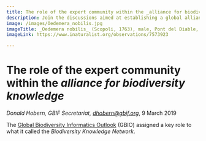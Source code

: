 ```yaml
---
title: The role of the expert community within the _alliance for biodiversity knowledge_
description: Join the discussions aimed at establishing a global alliance for biodiversity knowledge
image: /images/Oedemera_nobilis.jpg
imageTitle: _Oedemera nobilis_ (Scopoli, 1763), male, Pont del Diable, Tarragona, Spain, 14 May 2013. Photo by Donald Hobern CC BY 4.0.
imageLink: https://www.inaturalist.org/observations/7573923

---
```

# The role of the expert community within the _alliance for biodiversity knowledge_
_Donald Hobern, GBIF Secretariat, [dhobern@gbif.org](mailto:dhobern@gbif.org)_, 9 March 2019

The [Global Biodiversity Informatics Outlook](https://www.biodiversityinformatics.org/en/gbio/) (GBIO) assigned a key role to what it called the _Biodiversity Knowledge Network_.
